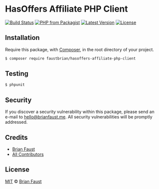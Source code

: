 # HasOffers Affiliate PHP Client

[![Build Status](https://img.shields.io/travis/faustbrian/HasOffers-Affiliate-PHP-Client/master.svg?style=flat-square)](https://travis-ci.org/faustbrian/HasOffers-Affiliate-PHP-Client)
[![PHP from Packagist](https://img.shields.io/packagist/php-v/faustbrian/hasoffers-affiliate-php-client.svg?style=flat-square)]()
[![Latest Version](https://img.shields.io/github/release/faustbrian/HasOffers-Affiliate-PHP-Client.svg?style=flat-square)](https://github.com/faustbrian/HasOffers-Affiliate-PHP-Client/releases)
[![License](https://img.shields.io/packagist/l/faustbrian/HasOffers-Affiliate-PHP-Client.svg?style=flat-square)](https://packagist.org/packages/faustbrian/HasOffers-Affiliate-PHP-Client)

## Installation

Require this package, with [Composer](https://getcomposer.org/), in the root directory of your project.

```bash
$ composer require faustbrian/hasoffers-affiliate-php-client
```

## Testing

``` bash
$ phpunit
```

## Security

If you discover a security vulnerability within this package, please send an e-mail to hello@brianfaust.me. All security vulnerabilities will be promptly addressed.

## Credits

- [Brian Faust](https://github.com/faustbrian)
- [All Contributors](../../contributors)

## License

[MIT](LICENSE) © [Brian Faust](https://brianfaust.me)
